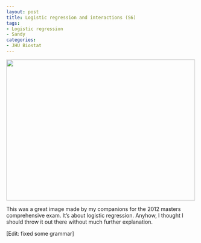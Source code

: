 ```yaml
---
layout: post
title: Logistic regression and interactions (S6)
tags:
- Logistic regression
- Sandy
categories:
- JHU Biostat
---
```

<p><img height="373" src="https://lh4.googleusercontent.com/-h3A2g6Trnsg/UI8HdhUSV5I/AAAAAAAAeno/9RHq5dpCZFY/s640/IMG_0148.JPG" width="500"/></p>
<p>This was a great image made by my companions for the 2012 masters comprehensive exam. It&#8217;s about logistic regression. Anyhow, I thought I should throw it out there without much further explanation.</p>
<p>[Edit: fixed some grammar]</p>
